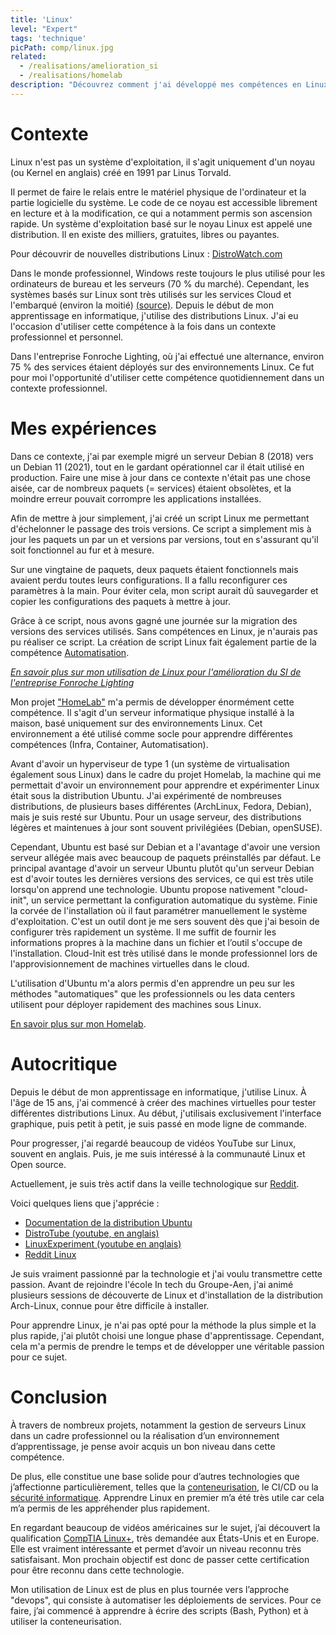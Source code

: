 ```yaml
---
title: 'Linux'
level: "Expert"
tags: 'technique'
picPath: comp/linux.jpg
related:
  - /realisations/amelioration_si
  - /realisations/homelab
description: "Découvrez comment j'ai développé mes compétences en Linux pour résoudre des problèmes informatiques complexes, automatiser des tâches et optimiser mon quotidien professionnel."
---
```


# Contexte

Linux n'est pas un système d'exploitation, il s'agit uniquement d'un noyau (ou Kernel en anglais) créé en 1991 par Linus Torvald.

Il permet de faire le relais entre le matériel physique de l'ordinateur et la partie logicielle du système.
Le code de ce noyau est accessible librement en lecture et à la modification, ce qui a notamment permis son ascension rapide. Un système d'exploitation basé sur le noyau Linux est appelé une distribution. Il en existe des milliers, gratuites, libres ou payantes.

Pour découvrir de nouvelles distributions Linux : [DistroWatch.com](https://distrowatch.com/)

Dans le monde professionnel, Windows reste toujours le plus utilisé pour les ordinateurs de bureau et les serveurs (70 % du marché). Cependant, les systèmes basés sur Linux sont très utilisés sur les services Cloud et l'embarqué (environ la moitié) [(source)](https://www.redhat.com/en/resources/state-of-linux-in-public-cloud-for-enterprises).
Depuis le début de mon apprentissage en informatique, j'utilise des distributions Linux.
J'ai eu l'occasion d'utiliser cette compétence à la fois dans un contexte professionnel et personnel.

Dans l'entreprise Fonroche Lighting, où j'ai effectué une alternance, environ 75 % des services étaient déployés sur des environnements Linux. Ce fut pour moi l'opportunité d'utiliser cette compétence quotidiennement dans un contexte professionnel.

# Mes expériences

Dans ce contexte, j'ai par exemple migré un serveur Debian 8 (2018) vers un Debian 11 (2021), tout en le gardant opérationnel car il était utilisé en production. Faire une mise à jour dans ce contexte n'était pas une chose aisée, car de nombreux paquets (= services) étaient obsolètes, et la moindre erreur pouvait corrompre les applications installées.

Afin de mettre à jour simplement, j'ai créé un script Linux me permettant d'échelonner le passage des trois versions. Ce script a simplement mis à jour les paquets un par un et versions par versions, tout en s'assurant qu'il soit fonctionnel au fur et à mesure.

Sur une vingtaine de paquets, deux paquets étaient fonctionnels mais avaient perdu toutes leurs configurations. Il a fallu reconfigurer ces paramètres à la main. Pour éviter cela, mon script aurait dû sauvegarder et copier les configurations des paquets à mettre à jour.

Grâce à ce script, nous avons gagné une journée sur la migration des versions des services utilisés. Sans compétences en Linux, je n'aurais pas pu réaliser ce script. La création de script Linux fait également partie de la compétence [Automatisation](/competences/automatisation).

*[En savoir plus sur mon utilisation de Linux pour l'amélioration du SI de l'entreprise Fonroche Lighting](/realisations/amelioration_si/)*

Mon projet ["HomeLab"](/realisations/homelab/) m'a permis de développer énormément cette compétence. Il s'agit d'un serveur informatique physique installé à la maison, basé uniquement sur des environnements Linux. Cet environnement a été utilisé comme socle pour apprendre différentes compétences (Infra, Container, Automatisation).

Avant d'avoir un hyperviseur de type 1 (un système de virtualisation également sous Linux) dans le cadre du projet Homelab, la machine qui me permettait d'avoir un environnement pour apprendre et expérimenter Linux était sous la distribution Ubuntu. J'ai expérimenté de nombreuses distributions, de plusieurs bases différentes (ArchLinux, Fedora, Debian), mais je suis resté sur Ubuntu. Pour un usage serveur, des distributions légères et maintenues à jour sont souvent privilégiées (Debian, openSUSE).

Cependant, Ubuntu est basé sur Debian et a l'avantage d'avoir une version serveur allégée mais avec beaucoup de paquets préinstallés par défaut. Le principal avantage d'avoir un serveur Ubuntu plutôt qu'un serveur Debian est d'avoir toutes les dernières versions des services, ce qui est très utile lorsqu'on apprend une technologie. Ubuntu propose nativement "cloud-init", un service permettant la configuration automatique du système. Finie la corvée de l'installation où il faut paramétrer manuellement le système d'exploitation. C'est un outil dont je me sers souvent dès que j'ai besoin de configurer très rapidement un système. Il me suffit de fournir les informations propres à la machine dans un fichier et l’outil s'occupe de l'installation. Cloud-Init est très utilisé dans le monde professionnel lors de l'approvisionnement de machines virtuelles dans le cloud.

L'utilisation d'Ubuntu m'a alors permis d'en apprendre un peu sur les méthodes "automatiques" que les professionnels ou les data centers utilisent pour déployer rapidement des machines sous Linux.

[En savoir plus sur mon Homelab](/realisations/homelab/).

# Autocritique

Depuis le début de mon apprentissage en informatique, j'utilise Linux. À l'âge de 15 ans, j'ai commencé à créer des machines virtuelles pour tester différentes distributions Linux. Au début, j'utilisais exclusivement l'interface graphique, puis petit à petit, je suis passé en mode ligne de commande.

Pour progresser, j'ai regardé beaucoup de vidéos YouTube sur Linux, souvent en anglais. Puis, je me suis intéressé à la communauté Linux et Open source.

Actuellement, je suis très actif dans la veille technologique sur [Reddit](https://www.reddit.com/r/linux/).

Voici quelques liens que j'apprécie :

- [Documentation de la distribution Ubuntu](https://doc.ubuntu-fr.org/)
- [DistroTube (youtube, en anglais)](https://www.youtube.com/c/DistroTube)
- [LinuxExperiment (youtube en anglais)](https://www.youtube.com/c/TheLinuxExperiment/videos)
- [Reddit Linux](https://www.reddit.com/r/linux/)

Je suis vraiment passionné par la technologie et j'ai voulu transmettre cette passion. Avant de rejoindre l'école In tech du Groupe-Aen, j'ai animé plusieurs sessions de découverte de Linux et d'installation de la distribution Arch-Linux, connue pour être difficile à installer.

Pour apprendre Linux, je n'ai pas opté pour la méthode la plus simple et la plus rapide, j'ai plutôt choisi une longue phase d'apprentissage. Cependant, cela m'a permis de prendre le temps et de développer une véritable passion pour ce sujet.

# Conclusion

À travers de nombreux projets, notamment la gestion de serveurs Linux dans un cadre professionnel ou la réalisation d’un environnement d’apprentissage, je pense avoir acquis un bon niveau dans cette compétence.

De plus, elle constitue une base solide pour d’autres technologies que j’affectionne particulièrement, telles que la [conteneurisation](/competences/containerisation), le CI/CD ou la [sécurité informatique](/competences/secu_info). Apprendre Linux en premier m’a été très utile car cela m’a permis de les appréhender plus rapidement.

En regardant beaucoup de vidéos américaines sur le sujet, j’ai découvert la qualification [CompTIA Linux+](https://www.comptia.org/certifications/linux), très demandée aux États-Unis et en Europe. Elle est vraiment intéressante et permet d’avoir un niveau reconnu très satisfaisant. Mon prochain objectif est donc de passer cette certification pour être reconnu dans cette technologie.

Mon utilisation de Linux est de plus en plus tournée vers l’approche "devops", qui consiste à automatiser les déploiements de services. Pour ce faire, j’ai commencé à apprendre à écrire des scripts (Bash, Python) et à utiliser la conteneurisation.